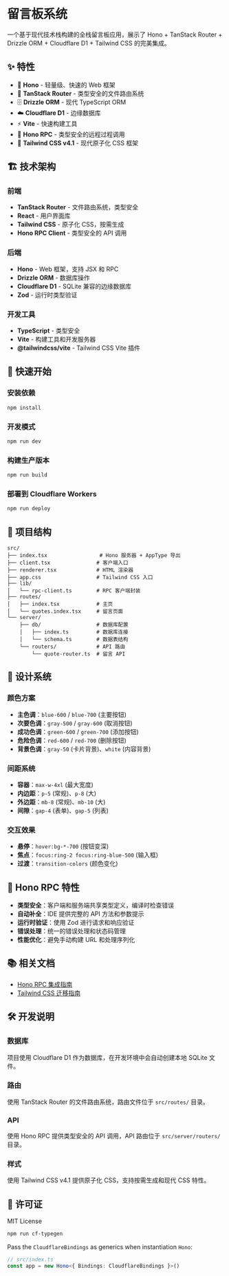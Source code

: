 # 留言板系统

一个基于现代技术栈构建的全栈留言板应用，展示了 Hono + TanStack Router + Drizzle ORM + Cloudflare D1 + Tailwind CSS 的完美集成。

## ✨ 特性

- 🚀 **Hono** - 轻量级、快速的 Web 框架
- 🧭 **TanStack Router** - 类型安全的文件路由系统
- 🗄️ **Drizzle ORM** - 现代 TypeScript ORM
- ☁️ **Cloudflare D1** - 边缘数据库
- ⚡ **Vite** - 快速构建工具
- 🔗 **Hono RPC** - 类型安全的远程过程调用
- 🎨 **Tailwind CSS v4.1** - 现代原子化 CSS 框架

## 🏗️ 技术架构

### 前端
- **TanStack Router** - 文件路由系统，类型安全
- **React** - 用户界面库
- **Tailwind CSS** - 原子化 CSS，按需生成
- **Hono RPC Client** - 类型安全的 API 调用

### 后端
- **Hono** - Web 框架，支持 JSX 和 RPC
- **Drizzle ORM** - 数据库操作
- **Cloudflare D1** - SQLite 兼容的边缘数据库
- **Zod** - 运行时类型验证

### 开发工具
- **TypeScript** - 类型安全
- **Vite** - 构建工具和开发服务器
- **@tailwindcss/vite** - Tailwind CSS Vite 插件

## 🚀 快速开始

### 安装依赖
```bash
npm install
```

### 开发模式
```bash
npm run dev
```

### 构建生产版本
```bash
npm run build
```

### 部署到 Cloudflare Workers
```bash
npm run deploy
```

## 📁 项目结构

```
src/
├── index.tsx                 # Hono 服务器 + AppType 导出
├── client.tsx               # 客户端入口
├── renderer.tsx             # HTML 渲染器
├── app.css                  # Tailwind CSS 入口
├── lib/
│   └── rpc-client.ts        # RPC 客户端封装
├── routes/
│   ├── index.tsx            # 主页
│   └── quotes.index.tsx     # 留言页面
└── server/
    ├── db/                  # 数据库配置
    │   ├── index.ts         # 数据库连接
    │   └── schema.ts        # 数据表结构
    └── routers/             # API 路由
        └── quote-router.ts  # 留言 API
```

## 🎨 设计系统

### 颜色方案
- **主色调**：`blue-600` / `blue-700` (主要按钮)
- **次要色调**：`gray-500` / `gray-600` (取消按钮)
- **成功色调**：`green-600` / `green-700` (添加按钮)
- **危险色调**：`red-600` / `red-700` (删除按钮)
- **背景色调**：`gray-50` (卡片背景)、`white` (内容背景)

### 间距系统
- **容器**：`max-w-4xl` (最大宽度)
- **内边距**：`p-5` (常规)、`p-8` (大)
- **外边距**：`mb-8` (常规)、`mb-10` (大)
- **间隙**：`gap-4` (表单)、`gap-5` (列表)

### 交互效果
- **悬停**：`hover:bg-*-700` (按钮变深)
- **焦点**：`focus:ring-2 focus:ring-blue-500` (输入框)
- **过渡**：`transition-colors` (颜色变化)

## 🔗 Hono RPC 特性

- **类型安全**：客户端和服务端共享类型定义，编译时检查错误
- **自动补全**：IDE 提供完整的 API 方法和参数提示
- **运行时验证**：使用 Zod 进行请求和响应验证
- **错误处理**：统一的错误处理和状态码管理
- **性能优化**：避免手动构建 URL 和处理序列化

## 📚 相关文档

- [Hono RPC 集成指南](./HONO_RPC_WITH_TANSTACK_ROUTER.md)
- [Tailwind CSS 迁移指南](./TAILWIND_MIGRATION.md)

## 🛠️ 开发说明

### 数据库
项目使用 Cloudflare D1 作为数据库，在开发环境中会自动创建本地 SQLite 文件。

### 路由
使用 TanStack Router 的文件路由系统，路由文件位于 `src/routes/` 目录。

### API
使用 Hono RPC 提供类型安全的 API 调用，API 路由位于 `src/server/routers/` 目录。

### 样式
使用 Tailwind CSS v4.1 提供原子化 CSS，支持按需生成和现代 CSS 特性。

## 📄 许可证

MIT License

```txt
npm run cf-typegen
```

Pass the `CloudflareBindings` as generics when instantiation `Hono`:

```ts
// src/index.ts
const app = new Hono<{ Bindings: CloudflareBindings }>()
```
